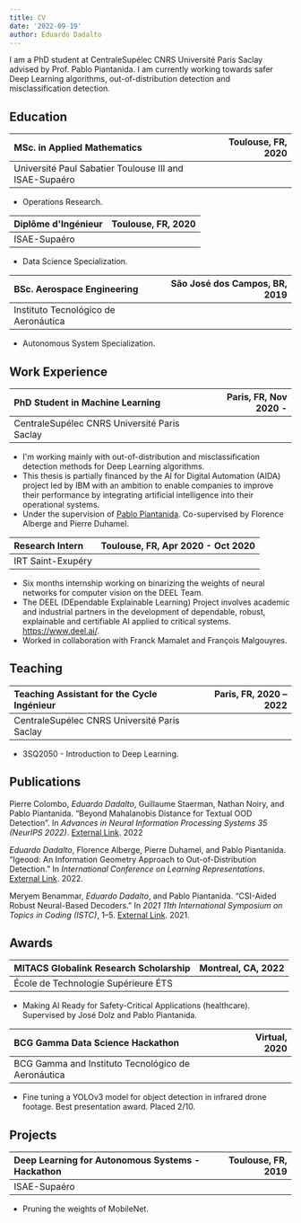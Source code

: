 ```yaml
---
title: CV
date: '2022-09-19'
author: Eduardo Dadalto
---
```


I am a PhD student at CentraleSupélec CNRS Université Paris Saclay advised by Prof. Pablo Piantanida. I am currently working towards safer Deep Learning algorithms, out-of-distribution detection and misclassification detection.

## Education

| MSc. in Applied Mathematics                            | Toulouse, FR, 2020 |
| :----------------------------------------------------- | -----------------: |
| Université Paul Sabatier Toulouse III and ISAE-Supaéro |                    |

- Operations Research.

| Diplôme d'Ingénieur | Toulouse, FR, 2020 |
| :------------------ | -----------------: |
| ISAE-Supaéro        |                    |

- Data Science Specialization.

| BSc. Aerospace Engineering           | São José dos Campos, BR, 2019 |
| :----------------------------------- | ----------------------------: |
| Instituto Tecnológico de Aeronáutica |                               |

- Autonomous System Specialization.

## Work Experience

| PhD Student in Machine Learning              | Paris, FR, Nov 2020 - |
| :------------------------------------------- | --------------------: |
| CentraleSupélec CNRS Université Paris Saclay |                       |

- I'm working mainly with out-of-distribution and misclassification detection methods for Deep Learning algorithms.
- This thesis is partially financed by the AI for Digital Automation (AIDA) project led by IBM with an ambition to enable companies to improve their performance by integrating artificial intelligence into their operational systems.
- Under the supervision of <a href="http://webpages.lss.supelec.fr/perso/pablo.piantanida/Welcome.html">Pablo Piantanida</a>. Co-supervised by Florence Alberge and Pierre Duhamel.

| Research Intern   | Toulouse, FR, Apr 2020 - Oct 2020 |
| :---------------- | --------------------------------: |
| IRT Saint-Exupéry |                                   |

- Six months internship working on binarizing the weights of neural networks for computer vision on the DEEL Team.
- The DEEL (DEpendable Explainable Learning) Project involves academic and industrial partners in the development of dependable, robust, explainable and certifiable AI applied to critical systems. https://www.deel.ai/.
- Worked in collaboration with Franck Mamalet and François Malgouyres.

## Teaching

| Teaching Assistant for the Cycle Ingénieur   | Paris, FR, 2020 – 2022 |
| :------------------------------------------- | ---------------------: |
| CentraleSupélec CNRS Université Paris Saclay |                        |

- 3SQ2050 - Introduction to Deep Learning.

## Publications

Pierre Colombo, _Eduardo Dadalto_, Guillaume Staerman, Nathan Noiry, and Pablo Piantanida. “Beyond Mahalanobis Distance for Textual OOD Detection”. In _Advances in Neural Information Processing Systems 35 (NeurIPS 2022)_. <a href="https://openreview.net/forum?id=mfwdY3U_9ea">External Link</a>. 2022

_Eduardo Dadalto_, Florence Alberge, Pierre Duhamel, and Pablo Piantanida. “Igeood: An Information Geometry Approach to Out-of-Distribution Detection.” In _International Conference on Learning Representations_. <a href="https://openreview.net/forum?id=mfwdY3U_9ea">External Link</a>. 2022.

Meryem Benammar, _Eduardo Dadalto_, and Pablo Piantanida. “CSI-Aided Robust Neural-Based Decoders.” In _2021 11th International Symposium on Topics in Coding (ISTC)_, 1–5. <a href="https://doi.org/10.1109/ISTC49272.2021.9594117">External Link</a>. 2021.

## Awards

| MITACS Globalink Research Scholarship | Montreal, CA, 2022 |
| :------------------------------------ | -----------------: |
| École de Technologie Supérieure ÉTS   |                    |

- Making AI Ready for Safety-Critical Applications (healthcare). Supervised by José Dolz and Pablo Piantanida.

| BCG Gamma Data Science Hackathon                   | Virtual, 2020 |
| :------------------------------------------------- | ------------: |
| BCG Gamma and Instituto Tecnológico de Aeronáutica |               |

- Fine tuning a YOLOv3 model for object detection in infrared drone footage. Best presentation award. Placed 2/10.

## Projects

| Deep Learning for Autonomous Systems - Hackathon | Toulouse, FR, 2019 |
| :----------------------------------------------- | -----------------: |
| ISAE-Supaéro                                     |                    |

- Pruning the weights of MobileNet.

<!--
## Languages

- Portuguese (native), English (Cambridge C2 Proficiency), French (fluent), German (basics) -->
